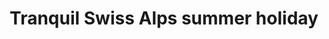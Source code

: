 ---
category: #
title: Tranquil Swiss Alps summer holiday
class: tranquil-swiss-alps-summer-holiday
location: Sunstar Boutique Hotel, Switzerland
description: A stunning seven-night Swiss Alps stay with half board, flights and transfers included
price: 779
was-price: 1059
price-description: per person for 7 nights
url: https://www.secretescapes.com/tranquil-swiss-alps-summer-holiday-sunstar-alpine-hotel-switzerland/sale?utm_source=SE&utm_medium=hub_offer&utm_campaign=swiss_20160621
long-description: >
                  A peaceful, seven-night summer stay in the Swiss Alps with chalet-style accomodation, half board and travel
description-bullets:  >
                      <li>Enjoying access to nine different mountain railways and lifts</li>
                      <li>The awe-inspiring views of glaciers and soaring 4,000-metre peaks</li>
                      <li>The charming grotto swimming pool with waterfall and coloured lighting</li>
---